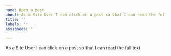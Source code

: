 ```yaml
---
name: Open a post
about: As a Site User I can click on a post so that I can read the full text
title: ''
labels: ''
assignees: ''

---
```


As a Site User I can click on a post so that I can read the full text
